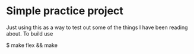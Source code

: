 # Simple practice project

Just using this as a way to test out some of the things I have been reading about.
To build use

$ make flex && make

